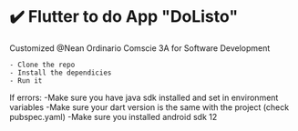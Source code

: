 # ✔️ Flutter to do App "DoListo"
Customized @Nean Ordinario Comscie 3A for Software Development

```shell
- Clone the repo
- Install the dependicies
- Run it
```
If errors:
-Make sure you have java sdk installed and set in environment variables
-Make sure your dart version is the same with the project (check pubspec.yaml)
-Make sure you installed android sdk 12

